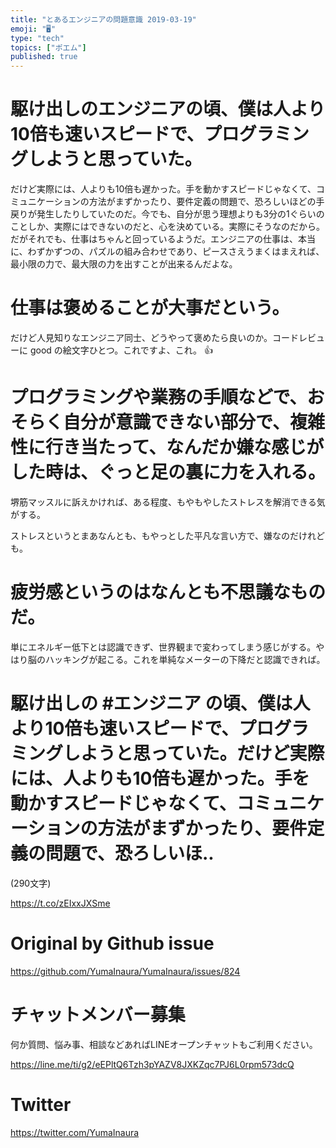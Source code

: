 ```yaml
---
title: "とあるエンジニアの問題意識 2019-03-19"
emoji: "🖥"
type: "tech"
topics: ["ポエム"]
published: true
---
```


# 駆け出しのエンジニアの頃、僕は人より10倍も速いスピードで、プログラミングしようと思っていた。
だけど実際には、人よりも10倍も遅かった。手を動かすスピードじゃなくて、コミュニケーションの方法がまずかったり、要件定義の問題で、恐ろしいほどの手戻りが発生したりしていたのだ。今でも、自分が思う理想よりも3分の1ぐらいのことしか、実際にはできないのだと、心を決めている。実際にそうなのだから。だがそれでも、仕事はちゃんと回っているようだ。エンジニアの仕事は、本当に、わずかずつの、パズルの組み合わせであり、ピースさえうまくはまえれば、最小限の力で、最大限の力を出すことが出来るんだよな。 
# 仕事は褒めることが大事だという。
だけど人見知りなエンジニア同士、どうやって褒めたら良いのか。コードレビューに good の絵文字ひとつ。これですよ、これ。 :+1: 
# プログラミングや業務の手順などで、おそらく自分が意識できない部分で、複雑性に行き当たって、なんだか嫌な感じがした時は、ぐっと足の裏に力を入れる。

堺筋マッスルに訴えかければ、ある程度、もやもやしたストレスを解消できる気がする。

ストレスというとまあなんとも、もやっとした平凡な言い方で、嫌なのだけれども。

 

# 疲労感というのはなんとも不思議なものだ。

単にエネルギー低下とは認識できず、世界観まで変わってしまう感じがする。やはり脳のハッキングが起こる。これを単純なメーターの下降だと認識できれば。 

# 駆け出しの #エンジニア の頃、僕は人より10倍も速いスピードで、プログラミングしようと思っていた。だけど実際には、人よりも10倍も遅かった。手を動かすスピードじゃなくて、コミュニケーションの方法がまずかったり、要件定義の問題で、恐ろしいほ..

(290文字)

<https://t.co/zEIxxJXSme>

# Original by Github issue

https://github.com/YumaInaura/YumaInaura/issues/824








<!-- Update From Qiita API -->

# チャットメンバー募集


何か質問、悩み事、相談などあればLINEオープンチャットもご利用ください。

https://line.me/ti/g2/eEPltQ6Tzh3pYAZV8JXKZqc7PJ6L0rpm573dcQ





# Twitter


https://twitter.com/YumaInaura


<!-- Update From Qiita API -->


